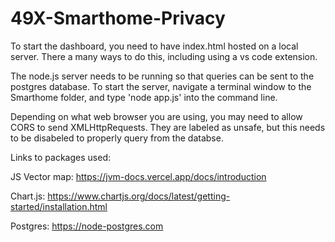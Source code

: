 # 49X-Smarthome-Privacy

To start the dashboard, you need to have index.html hosted on a local server.
There a many ways to do this, including using a vs code extension.

The node.js server needs to be running so that queries can be sent to the postgres database.
To start the server, navigate a terminal window to the Smarthome folder, and type 'node app.js' into the command line.

Depending on what web browser you are using, you may need to allow CORS to send XMLHttpRequests. They are labeled as unsafe, but
this needs to be disabeled to properly query from the databse.


Links to packages used:

JS Vector map: https://jvm-docs.vercel.app/docs/introduction

Chart.js: https://www.chartjs.org/docs/latest/getting-started/installation.html

Postgres: https://node-postgres.com 